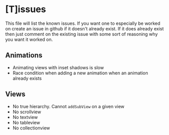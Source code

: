 # [T]issues

This file will list the known issues. If you want one to especially be worked on create an issue in github if it doesn't already exist. If it does already exist then just comment on the existing issue with some sort of reasoning why you want it worked on.

## Animations

- Animating views with inset shadows is slow
- Race condition when adding a new animation when an animation already exists

## Views

- No true hierarchy. Cannot `addSubView` on a given view
- No scrollview
- No textview
- No tableview
- No collectionview

